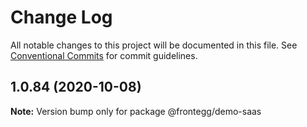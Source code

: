 # Change Log

All notable changes to this project will be documented in this file.
See [Conventional Commits](https://conventionalcommits.org) for commit guidelines.

## 1.0.84 (2020-10-08)

**Note:** Version bump only for package @frontegg/demo-saas
